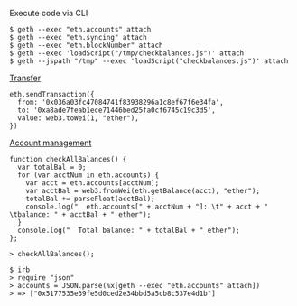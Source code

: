 Execute code via CLI
```
$ geth --exec "eth.accounts" attach
$ geth --exec "eth.syncing" attach
$ geth --exec "eth.blockNumber" attach
$ geth --exec 'loadScript("/tmp/checkbalances.js")' attach
$ geth --jspath "/tmp" --exec 'loadScript("checkbalances.js")' attach
```

[Transfer](https://ethereum.gitbooks.io/frontier-guide/content/ether_transfer.html)
```
eth.sendTransaction({
  from: '0x036a03fc47084741f83938296a1c8ef67f6e34fa',
  to: '0xa8ade7feab1ece71446bed25fa0cf6745c19c3d5',
  value: web3.toWei(1, "ether"),
})
```

[Account management](https://github.com/ethereum/go-ethereum/wiki/Managing-your-accounts)
```
function checkAllBalances() {
  var totalBal = 0;
  for (var acctNum in eth.accounts) {
    var acct = eth.accounts[acctNum];
    var acctBal = web3.fromWei(eth.getBalance(acct), "ether");
    totalBal += parseFloat(acctBal);
    console.log("  eth.accounts[" + acctNum + "]: \t" + acct + " \tbalance: " + acctBal + " ether");
  }
  console.log("  Total balance: " + totalBal + " ether");
};
```

```
> checkAllBalances();
```

```
$ irb
> require "json"
> accounts = JSON.parse(%x[geth --exec "eth.accounts" attach])
> => ["0x5177535e39fe5d0ced2e34bbd5a5cb8c537e4d1b"]
```
